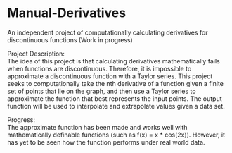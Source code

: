 # Manual-Derivatives
An independent project of computationally calculating derivatives for discontinuous functions (Work in progress)

Project Description:  
The idea of this project is that calculating derivatives mathematically fails when functions are discontinuous. Therefore,
it is impossible to approximate a discontinuous function with a Taylor series. This project seeks to computationally
take the nth derivative of a function given a finite set of points that lie on the graph, and then use a Taylor series to
approximate the function that best represents the input points. The output function will be used to interpolate and extrapolate
values given a data set.


Progress:  
The approximate function has been made and works well with mathematically definable functions (such as f(x) = x * cos(2x)). However,
it has yet to be seen how the function performs under real world data.
